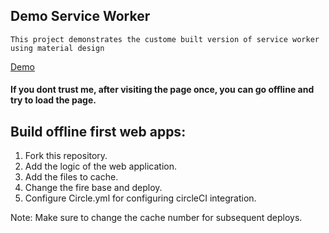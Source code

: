 ## Demo Service Worker
```$xslt
This project demonstrates the custome built version of service worker using material design
```
[Demo](https://fir-service-worker.firebaseapp.com/)

#### If you dont trust me, after visiting the page once, you can go offline and try to load the page. 

## Build offline first web apps:
1. Fork this repository.
2. Add the logic of the web application.
3. Add the files to cache.
3. Change the fire base and deploy.
4. Configure Circle.yml for configuring circleCI integration.

Note: Make sure to change the cache number for subsequent deploys.
